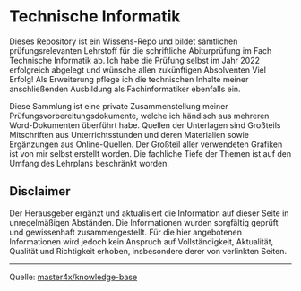 # Technische Informatik
Dieses Repository ist ein Wissens-Repo und bildet sämtlichen prüfungsrelevanten Lehrstoff für die schriftliche Abiturprüfung im Fach Technische Informatik ab. Ich habe die Prüfung selbst im Jahr 2022 erfolgreich abgelegt und wünsche allen zukünftigen Absolventen Viel Erfolg! Als Erweiterung pflege ich die technischen Inhalte meiner anschließenden Ausbildung als Fachinformatiker ebenfalls ein.

Diese Sammlung ist eine private Zusammenstellung meiner Prüfungsvorbereitungsdokumente, welche ich händisch aus mehreren Word-Dokumenten überführt habe. Quellen der Unterlagen sind Großteils Mitschriften aus Unterrichtsstunden und deren Materialien sowie Ergänzungen aus Online-Quellen. Der Großteil aller verwendeten Grafiken ist von mir selbst erstellt worden. Die fachliche Tiefe der Themen ist auf den Umfang des Lehrplans beschränkt worden.

## Disclaimer
Der Herausgeber ergänzt und aktualisiert die Information auf dieser Seite in unregelmäßigen Abständen. Die Informationen wurden sorgfältig geprüft und gewissenhaft zusammengestellt. Für die hier angebotenen Informationen wird jedoch kein Anspruch auf Vollständigkeit, Aktualität, Qualität und Richtigkeit erhoben, insbesondere derer von verlinkten Seiten.

----
Quelle: [master4x/knowledge-base](https://github.com/master4x/knowledge-base)